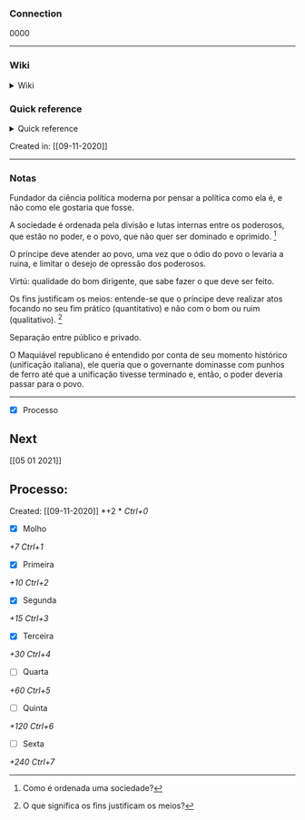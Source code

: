 ### Connection

 0000

---

### Wiki

<details>
	<summary> Wiki </summary>
  <a href="https://www.wikiwand.com/pt/Nicolau Maquiável">GO!</a>
</details>

### Quick reference

<details>
	<summary> Quick reference </summary>
	
	  Fundador da política moderna
</details>

Created in: [[09-11-2020]]

---
### Notas

Fundador da ciência política moderna por pensar a política como ela é, e não como ele gostaria que fosse.

A sociedade é ordenada pela divisão e lutas internas entre os poderosos, que estão no poder, e o povo, que não quer ser dominado e oprimido. [^1]

[^1]: Como é ordenada uma sociedade?

O príncipe deve atender ao povo, uma vez que o ódio do povo o levaria a ruina, e limitar o desejo de opressão dos poderosos.

Virtú: qualidade do bom dirigente, que sabe fazer o que deve ser feito.

Os fins justificam os meios: entende-se que o príncipe deve realizar atos focando no seu fim prático (quantitativo) e não com o bom ou ruim (qualitativo). [^2]

[^2]: O que significa os fins justificam os meios?

Separação entre público e privado.


O Maquiável republicano é entendido por conta de seu momento histórico (unificação italiana), ele queria que o governante dominasse com punhos de ferro até que a unificação tivesse terminado e, então, o poder deveria passar para o povo.

---

- [x] Processo 

## Next
[[05 01 2021]]
## Processo:
Created: [[09-11-2020]]
*+2 *  *Ctrl+0*
- [x] Molho  

*+7*  *Ctrl+1*

- [x] Primeira 

*+10*  *Ctrl+2*

- [x] Segunda

*+15*  *Ctrl+3*

- [x] Terceira 

*+30*  *Ctrl+4*

- [ ] Quarta 

*+60*  *Ctrl+5*

- [ ] Quinta 

*+120*  *Ctrl+6*

- [ ] Sexta 

*+240*  *Ctrl+7*